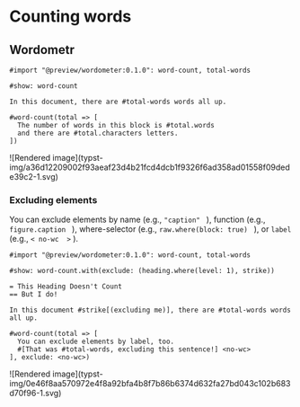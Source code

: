 #  Counting words

##  Wordometr

    
    
    #import "@preview/wordometer:0.1.0": word-count, total-words
    
    #show: word-count
    
    In this document, there are #total-words words all up.
    
    #word-count(total => [
      The number of words in this block is #total.words
      and there are #total.characters letters.
    ])

![Rendered image](typst-
img/a36d12209002f93aeaf23d4b21fcd4dcb1f9326f6ad358ad01558f09dede39c2-1.svg)

###  Excluding elements

You can exclude elements by name (e.g., ` "caption"  ` ), function (e.g., `
figure.caption  ` ), where-selector (e.g., ` raw.where(block: true)  ` ), or `
label  ` (e.g., ` < no-wc  > ` ).

    
    
    #import "@preview/wordometer:0.1.0": word-count, total-words
    
    #show: word-count.with(exclude: (heading.where(level: 1), strike))
    
    = This Heading Doesn't Count
    == But I do!
    
    In this document #strike[(excluding me)], there are #total-words words all up.
    
    #word-count(total => [
      You can exclude elements by label, too.
      #[That was #total-words, excluding this sentence!] <no-wc>
    ], exclude: <no-wc>)

![Rendered image](typst-
img/0e46f8aa570972e4f8a92bfa4b8f7b86b6374d632fa27bd043c102b683d70f96-1.svg)

